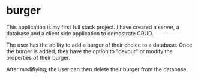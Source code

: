 # burger

This application is my first full stack project. I have created a server, a database and a client side application to demostrate CRUD.

The user has the ability to add a burger of their choice to a database. Once the burger is added, they have the option to "devour" or modify the properties of their burger.

After modifiying, the user can then delete their burger from the database.